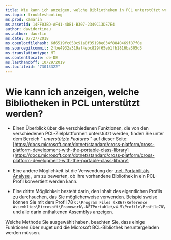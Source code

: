```yaml
---
title: Wie kann ich anzeigen, welche Bibliotheken in PCL unterstützt werden?
ms.topic: troubleshooting
ms.prod: xamarin
ms.assetid: 14FF03BD-AF41-4DB1-B307-2349C13DE7E4
author: davidortinau
ms.author: daortin
ms.date: 07/27/2018
ms.openlocfilehash: 6d6519fc058c91a0f3519be034f8840469f87f0e
ms.sourcegitcommit: 2fbe4932a319af4ebc829f65eb1fb1816ba305d3
ms.translationtype: MT
ms.contentlocale: de-DE
ms.lasthandoff: 10/29/2019
ms.locfileid: "73013322"
---
```

# <a name="how-can-i-view-what-libraries-are-supported-in-a-pcl"></a>Wie kann ich anzeigen, welche Bibliotheken in PCL unterstützt werden?

- Einen Überblick über die verschiedenen Funktionen, die von den verschiedenen PCL-Zielplattformen unterstützt werden, finden Sie unter dem Bereich " *unterstützte Features* " auf dieser Seite: [https://docs.microsoft.com/dotnet/standard/cross-platform/cross-platform-development-with-the-portable-class-library](https://docs.microsoft.com/dotnet/standard/cross-platform/cross-platform-development-with-the-portable-class-library)

- Eine andere Möglichkeit ist die Verwendung der [.net-Portabilitäts Analyse](https://visualstudiogallery.msdn.microsoft.com/1177943e-cfb7-4822-a8a6-e56c7905292b) , um zu bewerten, ob Ihre vorhandene Bibliothek in ein PCL-Profil konvertiert werden kann.

- Eine dritte Möglichkeit besteht darin, den Inhalt des eigentlichen Profils zu durchsuchen, das Sie möglicherweise verwenden. Beispielsweise können Sie mit dem Profil 78 `C:\Program Files (x86)\Reference Assemblies\Microsoft\Framework\.NETPortable\v4.5\Profile\Profile78\` und alle darin enthaltenen Assemblys anzeigen.

Welche Methode Sie ausgewählt haben, beachten Sie, dass einige Funktionen über nuget und die Microsoft BCL-Bibliothek heruntergeladen werden müssen.
